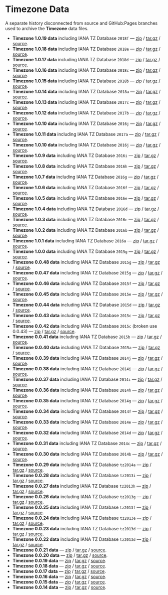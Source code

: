 # Timezone Data

A separate history disconnected from source and GitHub:Pages branches used to
archive the **Timezone** data files.

 * **Timezone 1.0.19 data** including IANA TZ Database `2018f` &mdash;
   [zip](https://github.com/bigeasy/timezone/zipball/data-v1.0.19)
   /
   [tar.gz](https://github.com/bigeasy/timezone/tarball/data-v1.0.19)
   /
   [source](https://github.com/bigeasy/timezone/tree/data-v1.0.19).
 * **Timezone 1.0.18 data** including IANA TZ Database `2018e` &mdash;
   [zip](https://github.com/bigeasy/timezone/zipball/data-v1.0.18)
   /
   [tar.gz](https://github.com/bigeasy/timezone/tarball/data-v1.0.18)
   /
   [source](https://github.com/bigeasy/timezone/tree/data-v1.0.18).
 * **Timezone 1.0.17 data** including IANA TZ Database `2018d` &mdash;
   [zip](https://github.com/bigeasy/timezone/zipball/data-v1.0.17)
   /
   [tar.gz](https://github.com/bigeasy/timezone/tarball/data-v1.0.17)
   /
   [source](https://github.com/bigeasy/timezone/tree/data-v1.0.17).
 * **Timezone 1.0.16 data** including IANA TZ Database `2018c` &mdash;
   [zip](https://github.com/bigeasy/timezone/zipball/data-v1.0.16)
   /
   [tar.gz](https://github.com/bigeasy/timezone/tarball/data-v1.0.16)
   /
   [source](https://github.com/bigeasy/timezone/tree/data-v1.0.16).
 * **Timezone 1.0.15 data** including IANA TZ Database `2018b` &mdash;
   [zip](https://github.com/bigeasy/timezone/zipball/data-v1.0.15)
   /
   [tar.gz](https://github.com/bigeasy/timezone/tarball/data-v1.0.15)
   /
   [source](https://github.com/bigeasy/timezone/tree/data-v1.0.15).
 * **Timezone 1.0.14 data** including IANA TZ Database `2018a` &mdash;
   [zip](https://github.com/bigeasy/timezone/zipball/data-v1.0.14)
   /
   [tar.gz](https://github.com/bigeasy/timezone/tarball/data-v1.0.14)
   /
   [source](https://github.com/bigeasy/timezone/tree/data-v1.0.14).
 * **Timezone 1.0.13 data** including IANA TZ Database `2017c` &mdash;
   [zip](https://github.com/bigeasy/timezone/zipball/data-v1.0.13)
   /
   [tar.gz](https://github.com/bigeasy/timezone/tarball/data-v1.0.13)
   /
   [source](https://github.com/bigeasy/timezone/tree/data-v1.0.13).
 * **Timezone 1.0.12 data** including IANA TZ Database `2017b` &mdash;
   [zip](https://github.com/bigeasy/timezone/zipball/data-v1.0.12)
   /
   [tar.gz](https://github.com/bigeasy/timezone/tarball/data-v1.0.12)
   /
   [source](https://github.com/bigeasy/timezone/tree/data-v1.0.12).
 * **Timezone 1.0.10 data** including IANA TZ Database `2016j` &mdash;
   [zip](https://github.com/bigeasy/timezone/zipball/data-v1.0.10)
   /
   [tar.gz](https://github.com/bigeasy/timezone/tarball/data-v1.0.10)
   /
   [source](https://github.com/bigeasy/timezone/tree/data-v1.0.10).
 * **Timezone 1.0.11 data** including IANA TZ Database `2017a` &mdash;
   [zip](https://github.com/bigeasy/timezone/zipball/data-v1.0.11)
   /
   [tar.gz](https://github.com/bigeasy/timezone/tarball/data-v1.0.11)
   /
   [source](https://github.com/bigeasy/timezone/tree/data-v1.0.11).
 * **Timezone 1.0.10 data** including IANA TZ Database `2016j` &mdash;
   [zip](https://github.com/bigeasy/timezone/zipball/data-v1.0.10)
   /
   [tar.gz](https://github.com/bigeasy/timezone/tarball/data-v1.0.10)
   /
   [source](https://github.com/bigeasy/timezone/tree/data-v1.0.10).
 * **Timezone 1.0.9 data** including IANA TZ Database `2016i` &mdash;
   [zip](https://github.com/bigeasy/timezone/zipball/data-v1.0.9)
   /
   [tar.gz](https://github.com/bigeasy/timezone/tarball/data-v1.0.9)
   /
   [source](https://github.com/bigeasy/timezone/tree/data-v1.0.9).
 * **Timezone 1.0.8 data** including IANA TZ Database `2016h` &mdash;
   [zip](https://github.com/bigeasy/timezone/zipball/data-v1.0.8)
   /
   [tar.gz](https://github.com/bigeasy/timezone/tarball/data-v1.0.8)
   /
   [source](https://github.com/bigeasy/timezone/tree/data-v1.0.8).
 * **Timezone 1.0.7 data** including IANA TZ Database `2016g` &mdash;
   [zip](https://github.com/bigeasy/timezone/zipball/data-v1.0.7)
   /
   [tar.gz](https://github.com/bigeasy/timezone/tarball/data-v1.0.7)
   /
   [source](https://github.com/bigeasy/timezone/tree/data-v1.0.7).
 * **Timezone 1.0.6 data** including IANA TZ Database `2016f` &mdash;
   [zip](https://github.com/bigeasy/timezone/zipball/data-v1.0.6)
   /
   [tar.gz](https://github.com/bigeasy/timezone/tarball/data-v1.0.6)
   /
   [source](https://github.com/bigeasy/timezone/tree/data-v1.0.6).
 * **Timezone 1.0.5 data** including IANA TZ Database `2016e` &mdash;
   [zip](https://github.com/bigeasy/timezone/zipball/data-v1.0.5)
   /
   [tar.gz](https://github.com/bigeasy/timezone/tarball/data-v1.0.5)
   /
   [source](https://github.com/bigeasy/timezone/tree/data-v1.0.5).
 * **Timezone 1.0.4 data** including IANA TZ Database `2016d` &mdash;
   [zip](https://github.com/bigeasy/timezone/zipball/data-v1.0.4)
   /
   [tar.gz](https://github.com/bigeasy/timezone/tarball/data-v1.0.4)
   /
   [source](https://github.com/bigeasy/timezone/tree/data-v1.0.4).
 * **Timezone 1.0.3 data** including IANA TZ Database `2016c` &mdash;
   [zip](https://github.com/bigeasy/timezone/zipball/data-v1.0.3)
   /
   [tar.gz](https://github.com/bigeasy/timezone/tarball/data-v1.0.3)
   /
   [source](https://github.com/bigeasy/timezone/tree/data-v1.0.3).
 * **Timezone 1.0.2 data** including IANA TZ Database `2016b` &mdash;
   [zip](https://github.com/bigeasy/timezone/zipball/data-v1.0.2)
   /
   [tar.gz](https://github.com/bigeasy/timezone/tarball/data-v1.0.2)
   /
   [source](https://github.com/bigeasy/timezone/tree/data-v1.0.2).
 * **Timezone 1.0.1 data** including IANA TZ Database `2016a` &mdash;
   [zip](https://github.com/bigeasy/timezone/zipball/data-v1.0.1)
   /
   [tar.gz](https://github.com/bigeasy/timezone/tarball/data-v1.0.1)
   /
   [source](https://github.com/bigeasy/timezone/tree/data-v1.0.1).
 * **Timezone 1.0.0 data** including IANA TZ Database `2015g` &mdash;
   [zip](https://github.com/bigeasy/timezone/zipball/data-v1.0.0)
   /
   [tar.gz](https://github.com/bigeasy/timezone/tarball/data-v1.0.0)
   /
   [source](https://github.com/bigeasy/timezone/tree/data-v1.0.0).
 * **Timezone 0.0.48 data** including IANA TZ Database `2015g` &mdash;
   [zip](https://github.com/bigeasy/timezone/zipball/data-v0.0.48)
   /
   [tar.gz](https://github.com/bigeasy/timezone/tarball/data-v0.0.48)
   /
   [source](https://github.com/bigeasy/timezone/tree/data-v0.0.48).
 * **Timezone 0.0.47 data** including IANA TZ Database `2015g` &mdash;
   [zip](https://github.com/bigeasy/timezone/zipball/data-v0.0.47)
   /
   [tar.gz](https://github.com/bigeasy/timezone/tarball/data-v0.0.47)
   /
   [source](https://github.com/bigeasy/timezone/tree/data-v0.0.47).
 * **Timezone 0.0.46 data** including IANA TZ Database `2015f` &mdash;
   [zip](https://github.com/bigeasy/timezone/zipball/data-v0.0.46)
   /
   [tar.gz](https://github.com/bigeasy/timezone/tarball/data-v0.0.46)
   /
   [source](https://github.com/bigeasy/timezone/tree/data-v0.0.46).
 * **Timezone 0.0.45 data** including IANA TZ Database `2015e` &mdash;
   [zip](https://github.com/bigeasy/timezone/zipball/data-v0.0.45)
   /
   [tar.gz](https://github.com/bigeasy/timezone/tarball/data-v0.0.45)
   /
   [source](https://github.com/bigeasy/timezone/tree/data-v0.0.45).
 * **Timezone 0.0.44 data** including IANA TZ Database `2015d` &mdash;
   [zip](https://github.com/bigeasy/timezone/zipball/data-v0.0.44)
   /
   [tar.gz](https://github.com/bigeasy/timezone/tarball/data-v0.0.44)
   /
   [source](https://github.com/bigeasy/timezone/tree/data-v0.0.44).
 * **Timezone 0.0.43 data** including IANA TZ Database `2015c` &mdash;
   [zip](https://github.com/bigeasy/timezone/zipball/data-v0.0.43)
   /
   [tar.gz](https://github.com/bigeasy/timezone/tarball/data-v0.0.43)
   /
   [source](https://github.com/bigeasy/timezone/tree/data-v0.0.43).
 * **Timezone 0.0.42 data** including IANA TZ Database `2015c` (broken use 0.0.43) &mdash;
   [zip](https://github.com/bigeasy/timezone/zipball/data-v0.0.42)
   /
   [tar.gz](https://github.com/bigeasy/timezone/tarball/data-v0.0.42)
   /
   [source](https://github.com/bigeasy/timezone/tree/data-v0.0.42).
 * **Timezone 0.0.41 data** including IANA TZ Database `2015b` &mdash;
   [zip](https://github.com/bigeasy/timezone/zipball/data-v0.0.41)
   /
   [tar.gz](https://github.com/bigeasy/timezone/tarball/data-v0.0.41)
   /
   [source](https://github.com/bigeasy/timezone/tree/data-v0.0.41).
 * **Timezone 0.0.40 data** including IANA TZ Database `2015a` &mdash;
   [zip](https://github.com/bigeasy/timezone/zipball/data-v0.0.40)
   /
   [tar.gz](https://github.com/bigeasy/timezone/tarball/data-v0.0.40)
   /
   [source](https://github.com/bigeasy/timezone/tree/data-v0.0.40).
 * **Timezone 0.0.39 data** including IANA TZ Database `2014j` &mdash;
   [zip](https://github.com/bigeasy/timezone/zipball/data-v0.0.39)
   /
   [tar.gz](https://github.com/bigeasy/timezone/tarball/data-v0.0.39)
   /
   [source](https://github.com/bigeasy/timezone/tree/data-v0.0.39).
 * **Timezone 0.0.38 data** including IANA TZ Database `2014i` &mdash;
   [zip](https://github.com/bigeasy/timezone/zipball/data-v0.0.38)
   /
   [tar.gz](https://github.com/bigeasy/timezone/tarball/data-v0.0.38)
   /
   [source](https://github.com/bigeasy/timezone/tree/data-v0.0.38).
 * **Timezone 0.0.37 data** including IANA TZ Database `2014i` &mdash;
   [zip](https://github.com/bigeasy/timezone/zipball/data-v0.0.37)
   /
   [tar.gz](https://github.com/bigeasy/timezone/tarball/data-v0.0.37)
   /
   [source](https://github.com/bigeasy/timezone/tree/data-v0.0.37).
 * **Timezone 0.0.36 data** including IANA TZ Database `2014h` &mdash;
   [zip](https://github.com/bigeasy/timezone/zipball/data-v0.0.36)
   /
   [tar.gz](https://github.com/bigeasy/timezone/tarball/data-v0.0.36)
   /
   [source](https://github.com/bigeasy/timezone/tree/data-v0.0.36).
 * **Timezone 0.0.35 data** including IANA TZ Database `2014g` &mdash;
   [zip](https://github.com/bigeasy/timezone/zipball/data-v0.0.35)
   /
   [tar.gz](https://github.com/bigeasy/timezone/tarball/data-v0.0.35)
   /
   [source](https://github.com/bigeasy/timezone/tree/data-v0.0.35).
 * **Timezone 0.0.34 data** including IANA TZ Database `2014f` &mdash;
   [zip](https://github.com/bigeasy/timezone/zipball/data-v0.0.34)
   /
   [tar.gz](https://github.com/bigeasy/timezone/tarball/data-v0.0.34)
   /
   [source](https://github.com/bigeasy/timezone/tree/data-v0.0.34).
 * **Timezone 0.0.33 data** including IANA TZ Database `2014e` &mdash;
   [zip](https://github.com/bigeasy/timezone/zipball/data-v0.0.33)
   /
   [tar.gz](https://github.com/bigeasy/timezone/tarball/data-v0.0.33)
   /
   [source](https://github.com/bigeasy/timezone/tree/data-v0.0.33).
 * **Timezone 0.0.32 data** including IANA TZ Database `2014d` &mdash;
   [zip](https://github.com/bigeasy/timezone/zipball/data-v0.0.32)
   /
   [tar.gz](https://github.com/bigeasy/timezone/tarball/data-v0.0.32)
   /
   [source](https://github.com/bigeasy/timezone/tree/data-v0.0.32).
 * **Timezone 0.0.31 data** including IANA TZ Database `2014c` &mdash;
   [zip](https://github.com/bigeasy/timezone/zipball/data-v0.0.31)
   /
   [tar.gz](https://github.com/bigeasy/timezone/tarball/data-v0.0.31)
   /
   [source](https://github.com/bigeasy/timezone/tree/data-v0.0.31).
 * **Timezone 0.0.30 data** including IANA TZ Database `2014b` &mdash;
   [zip](https://github.com/bigeasy/timezone/zipball/data-v0.0.30)
   /
   [tar.gz](https://github.com/bigeasy/timezone/tarball/data-v0.0.30)
   /
   [source](https://github.com/bigeasy/timezone/tree/data-v0.0.30).
 * **Timezone 0.0.29 data** including IANA TZ Database `tz2014a` &mdash;
   [zip](https://github.com/bigeasy/timezone/zipball/data-v0.0.29)
   /
   [tar.gz](https://github.com/bigeasy/timezone/tarball/data-v0.0.29)
   /
   [source](https://github.com/bigeasy/timezone/tree/data-v0.0.29).
 * **Timezone 0.0.28 data** including IANA TZ Database `tz2013i` &mdash;
   [zip](https://github.com/bigeasy/timezone/zipball/data-v0.0.28)
   /
   [tar.gz](https://github.com/bigeasy/timezone/tarball/data-v0.0.28)
   /
   [source](https://github.com/bigeasy/timezone/tree/data-v0.0.28).
 * **Timezone 0.0.27 data** including IANA TZ Database `tz2013h` &mdash;
   [zip](https://github.com/bigeasy/timezone/zipball/data-v0.0.27)
   /
   [tar.gz](https://github.com/bigeasy/timezone/tarball/data-v0.0.27)
   /
   [source](https://github.com/bigeasy/timezone/tree/data-v0.0.27).
 * **Timezone 0.0.26 data** including IANA TZ Database `tz2013g` &mdash;
   [zip](https://github.com/bigeasy/timezone/zipball/data-v0.0.26)
   /
   [tar.gz](https://github.com/bigeasy/timezone/tarball/data-v0.0.26)
   /
   [source](https://github.com/bigeasy/timezone/tree/data-v0.0.26).
 * **Timezone 0.0.25 data** including IANA TZ Database `tz2013f` &mdash;
   [zip](https://github.com/bigeasy/timezone/zipball/data-v0.0.25)
   /
   [tar.gz](https://github.com/bigeasy/timezone/tarball/data-v0.0.25)
   /
   [source](https://github.com/bigeasy/timezone/tree/data-v0.0.25).
 * **Timezone 0.0.24 data** including IANA TZ Database `tz2013e` &mdash;
   [zip](https://github.com/bigeasy/timezone/zipball/data-v0.0.24)
   /
   [tar.gz](https://github.com/bigeasy/timezone/tarball/data-v0.0.24)
   /
   [source](https://github.com/bigeasy/timezone/tree/data-v0.0.24).
 * **Timezone 0.0.23 data** including IANA TZ Database `tz2013d` &mdash;
   [zip](https://github.com/bigeasy/timezone/zipball/data-v0.0.23)
   /
   [tar.gz](https://github.com/bigeasy/timezone/tarball/data-v0.0.23)
   /
   [source](https://github.com/bigeasy/timezone/tree/data-v0.0.23).
 * **Timezone 0.0.22 data** including IANA TZ Database `tz2013d` &mdash;
   [zip](https://github.com/bigeasy/timezone/zipball/data-v0.0.22)
   /
   [tar.gz](https://github.com/bigeasy/timezone/tarball/data-v0.0.22)
   /
   [source](https://github.com/bigeasy/timezone/tree/data-v0.0.22).
 * **Timezone 0.0.21 data** &mdash;
   [zip](https://github.com/bigeasy/timezone/zipball/data-v0.0.21)
   /
   [tar.gz](https://github.com/bigeasy/timezone/tarball/data-v0.0.21)
   /
   [source](https://github.com/bigeasy/timezone/tree/data-v0.0.21).
 * **Timezone 0.0.20 data** &mdash;
   [zip](https://github.com/bigeasy/timezone/zipball/data-v0.0.20)
   /
   [tar.gz](https://github.com/bigeasy/timezone/tarball/data-v0.0.20)
   /
   [source](https://github.com/bigeasy/timezone/tree/data-v0.0.20).
 * **Timezone 0.0.19 data** &mdash;
   [zip](https://github.com/bigeasy/timezone/zipball/data-v0.0.19)
   /
   [tar.gz](https://github.com/bigeasy/timezone/tarball/data-v0.0.19)
   /
   [source](https://github.com/bigeasy/timezone/tree/data-v0.0.19).
 * **Timezone 0.0.18 data** &mdash;
   [zip](https://github.com/bigeasy/timezone/zipball/data-v0.0.18)
   /
   [tar.gz](https://github.com/bigeasy/timezone/tarball/data-v0.0.18)
   /
   [source](https://github.com/bigeasy/timezone/tree/data-v0.0.18).
 * **Timezone 0.0.17 data** &mdash;
   [zip](https://github.com/bigeasy/timezone/zipball/data-v0.0.17)
   /
   [tar.gz](https://github.com/bigeasy/timezone/tarball/data-v0.0.17)
   /
   [source](https://github.com/bigeasy/timezone/tree/data-v0.0.17).
 * **Timezone 0.0.16 data** &mdash;
   [zip](https://github.com/bigeasy/timezone/zipball/data-v0.0.16)
   /
   [tar.gz](https://github.com/bigeasy/timezone/tarball/data-v0.0.16)
   /
   [source](https://github.com/bigeasy/timezone/tree/data-v0.0.16).
 * **Timezone 0.0.15 data** &mdash;
   [zip](https://github.com/bigeasy/timezone/zipball/data-v0.0.15)
   /
   [tar.gz](https://github.com/bigeasy/timezone/tarball/data-v0.0.15)
   /
   [source](https://github.com/bigeasy/timezone/tree/data-v0.0.15).
 * **Timezone 0.0.14 data** &mdash;
   [zip](https://github.com/bigeasy/timezone/zipball/data-v0.0.14)
   /
   [tar.gz](https://github.com/bigeasy/timezone/tarball/data-v0.0.14)
   /
   [source](https://github.com/bigeasy/timezone/tree/data-v0.0.14).
